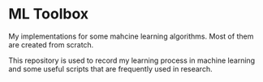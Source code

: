 # ML Toolbox
My implementations for some mahcine learning algorithms. Most of them are created from scratch.

This repository is used to record my learning process in machine learning and some useful scripts that are frequently used in research.